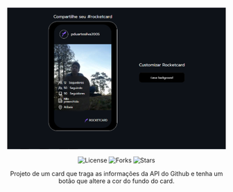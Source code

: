 <p align="center">
  <img src="./.github/preview.png" alt="Logo" />
</p>

<p align="center">
  <img  src="https://img.shields.io/static/v1?label=license&message=MIT&color=8257e5&labelColor=292C35" alt="License">
  
  <img src="https://img.shields.io/github/forks/pduartesilva2005/discover-desafio-rocketcard?label=forks&message=MIT&color=8257e5&labelColor=292C35" alt="Forks">

  <img src="https://img.shields.io/github/stars/pduartesilva2005/discover-desafio-rocketcard?label=stars&message=MIT&color=8257e5&labelColor=292C35" alt="Stars">
</p>

<p align="center">
Projeto de um card que traga as informações da API do Github e tenha um botão que altere a cor do fundo do card.
</p>
